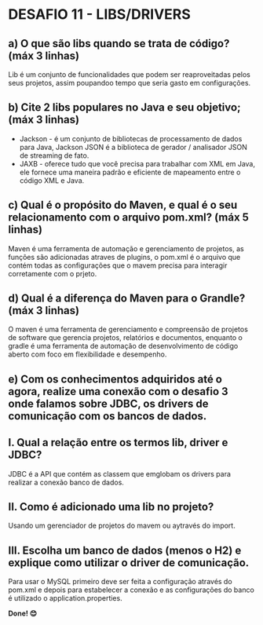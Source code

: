 # DESAFIO 11 - LIBS/DRIVERS
 
## a) O que são libs quando se trata de código? (máx 3 linhas)
Lib é um conjunto de funcionalidades que podem ser reaproveitadas pelos seus projetos, assim poupandoo tempo que seria gasto em configurações.

## b) Cite 2 libs populares no Java e seu objetivo; (máx 3 linhas)
* Jackson - é um conjunto de bibliotecas de processamento de dados para Java, Jackson JSON é a biblioteca de gerador / analisador JSON de streaming de fato. 
* JAXB - oferece tudo que você precisa para trabalhar com XML em Java, ele fornece uma maneira padrão e eficiente de mapeamento entre o código XML e Java. 
 
## c) Qual é o propósito do Maven, e qual é o seu relacionamento com o arquivo pom.xml? (máx 5 linhas)
Maven é uma ferramenta de automação e gerenciamento de projetos, as funções são adicionadas atraves de plugins, o pom.xml é o arquivo que contém todas as configurações que o mavem precisa para interagir corretamente com o prjeto.
 
## d) Qual é a diferença do Maven para o Grandle? (máx 3 linhas)
O maven é uma ferramenta de gerenciamento e compreensão de projetos de software que gerencia projetos, relatórios e documentos, enquanto o gradle é uma ferramenta de automação de desenvolvimento de código aberto com foco em flexibilidade e desempenho.
 
## e) Com os conhecimentos adquiridos até o agora, realize uma conexão com o desafio 3 onde falamos sobre JDBC, os drivers de comunicação com os bancos de dados. 
## I. Qual a relação entre os termos lib, driver e JDBC?  
JDBC é a API que contém as classem que emglobam os drivers para realizar a conexão banco de dados.

## II. Como é adicionado uma lib no projeto?   
Usando um gerenciador de projetos do mavem ou aytravés do import.

## III.  Escolha  um  banco  de  dados  (menos  o  H2)  e  explique  como  utilizar  o  driver  de  comunicação.
Para usar o MySQL primeiro deve ser feita a configuração através do pom.xml e depois para estabelecer a conexão e as configurações do banco é utilizado o application.properties.

**Done! 😊**
